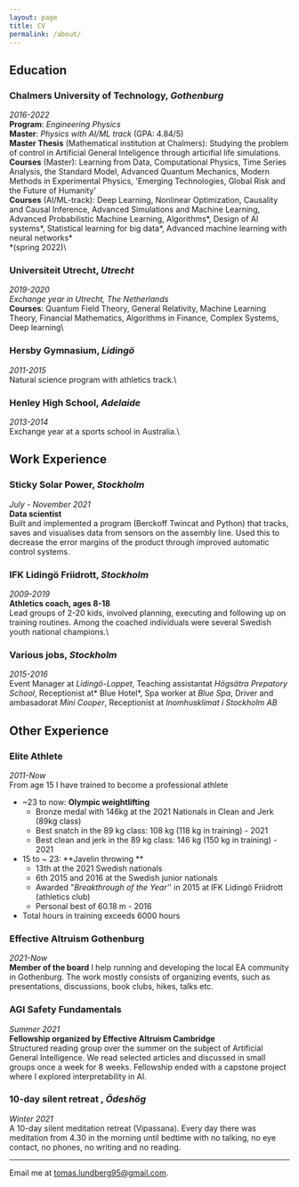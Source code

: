```yaml
---
layout: page
title: CV
permalink: /about/
---
```

## Education

### Chalmers University of Technology, *Gothenburg*
*2016-2022*\
**Program**: *Engineering Physics*\
**Master**: *Physics with AI/ML track* (GPA: 4.84/5)\
**Master Thesis** (Mathematical institution at Chalmers):  Studying the problem of control in Artificial General Inteligence through articifial life simulations.\
**Courses** (Master): Learning from Data, Computational Physics, Time Series Analysis, the Standard Model, Advanced Quantum Mechanics, Modern Methods in Experimental Physics, 'Emerging Technologies, Global Risk and the Future of Humanity'\
**Courses** (AI/ML-track): Deep Learning, Nonlinear Optimization, Causality and Causal Inference, Advanced Simulations and Machine Learning, Advanced Probabilistic Machine Learning, Algorithms\*, Design of AI systems\*, Statistical learning for big data\*, Advanced machine learning with neural networks\* \
\*(spring 2022)\

### Universiteit Utrecht, *Utrecht*
*2019-2020*\
*Exchange year in Utrecht, The Netherlands*\
**Courses**: Quantum Field Theory, General Relativity, Machine Learning Theory, Financial Mathematics, Algorithms in Finance, Complex Systems, Deep learning\

### Hersby Gymnasium, *Lidingö*
*2011-2015*\
Natural science program with athletics track.\

### Henley High School, *Adelaide*
*2013-2014*\
Exchange year at a sports school in Australia.\

## Work Experience
### Sticky Solar Power, *Stockholm*
*July - November 2021*\
**Data scientist**\
Built and implemented a program (Berckoff Twincat and Python) that tracks, saves and visualises data from sensors on the assembly line. Used this to decrease the error margins of the product through improved automatic control systems.

### IFK Lidingö Friidrott, *Stockholm*
*2009-2019*\
**Athletics coach, ages 8-18**\
Lead groups of 2-20 kids, involved planning, executing and following up on training routines. Among the coached individuals were several Swedish youth national champions.\

### Various jobs, *Stockholm*
*2015-2016*\
Event Manager at *Lidingö-Loppet*, Teaching assistantat *Högsätra Prepatory School*, Receptionist at* Blue Hotel*, Spa worker at *Blue Spa*, Driver and ambasadorat *Mini Cooper*, Receptionist at *Inomhusklimat i Stockholm AB*

## Other Experience
### Elite Athlete
*2011-Now*\
From age 15 I have trained to become a professional athlete  
- ~23 to now: **Olympic weightlifting**  
	- Bronze medal with 146kg at the 2021 Nationals in Clean and Jerk (89kg class)
	- Best snatch in the 89 kg class: 108 kg (118 kg in training) - 2021
	- Best clean and jerk in the 89 kg class: 146 kg (150 kg in training) - 2021
- 15 to ~ 23: **Javelin throwing  **
	- 13th at the 2021 Swedish nationals
	- 6th 2015 and 2016 at the Swedish junior nationals
	- Awarded "*Breakthrough of the Year'*' in 2015 at IFK Lidingö Friidrott (athletics club)
	- Personal best of 60.18 m - 2016
- Total hours in training exceeds 6000 hours

### Effective Altruism Gothenburg
*2021-Now*\
**Member of the board**
I help running and developing the local EA community in Gothenburg. The work mostly consists of organizing events, such as presentations, discussions, book clubs, hikes, talks etc.

### AGI Safety Fundamentals
*Summer 2021*\
**Fellowship organized by Effective Altruism Cambridge**\
Structured reading group over the summer on the subject of Artificial General Intelligence. We read selected articles and discussed in small groups once a week for 8 weeks. Fellowship ended with a capstone project where I explored interpretability in AI.

### 10-day silent retreat , *Ödeshög*
*Winter 2021*\
A 10-day silent meditation retreat (Vipassana). Every day there was meditation from 4.30 in the morning until bedtime with no talking, no eye contact, no phones, no writing and no reading. 





---

Email me at [tomas.lundberg95@gmail.com](mailto:tomas.lundberg95@gmail.com).